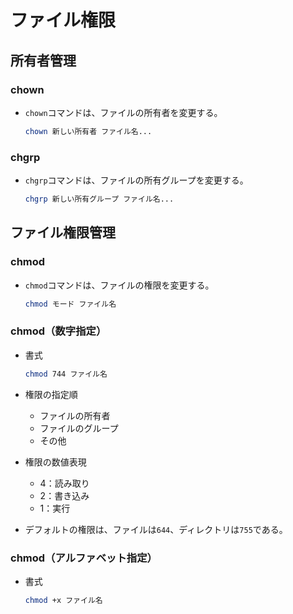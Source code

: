 ﻿# ファイル権限

## 所有者管理

### chown

- `chown`コマンドは、ファイルの所有者を変更する。

  ```bash
  chown 新しい所有者 ファイル名...
  ```

### chgrp

- `chgrp`コマンドは、ファイルの所有グループを変更する。

  ```bash
  chgrp 新しい所有グループ ファイル名...
  ```

## ファイル権限管理

### chmod

- `chmod`コマンドは、ファイルの権限を変更する。

  ```bash
  chmod モード ファイル名
  ```

### chmod（数字指定）

- 書式

  ```bash
  chmod 744 ファイル名
  ```

- 権限の指定順
  - ファイルの所有者
  - ファイルのグループ
  - その他
- 権限の数値表現
  - 4：読み取り
  - 2：書き込み
  - 1：実行
- デフォルトの権限は、ファイルは`644`、ディレクトリは`755`である。

### chmod（アルファベット指定）

- 書式

  ```bash
  chmod +x ファイル名
  ```
